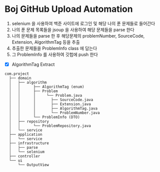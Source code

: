# Boj GitHub Upload Automation

1. selenium 을 사용하여 백준 사이트에 로그인 및 해당 나의 푼 문제들로 들어간다
2. 나의 푼 문제 목록들을 jsoup 을 사용하여 해당 문제들을 parse 한다
3. 나의 문제들을 parse 한 후 해당문제의 problemNumber, SourceCode, Extension, AlgorithmTag 등을 추출
4. 추출한 문제들을 ProblemInfo class <DTD> 에 담는다
5. 그 ProblemInfo 를 사용하여 깃헙에 push 한다


- [x] AlgorithmTag Extract

```
com.project
  ├── domain
  │   ├── algorithm
  │   │      ├── AlgorithmTag (enum) 
  │   │      ├── Problem
  │   │      │     └── Problem.java
  │   │      │       ├── SourceCode.java
  │   │      │       ├── Extension.java
  │   │      │       ├── AlgorithmTag.java
  │   │      │       └── ProblemNumber.java
  │   │      └── ProblemInfo (DTO)
  │   ├── repository
  │   │      └── ProblemRepository.java
  │   └── service
  ├── application
  │   └── service
  ├── infrastructure
  │   ├── parse
  │   └── selenium
  ├── controller
  └── ui
      └── OutputView

```